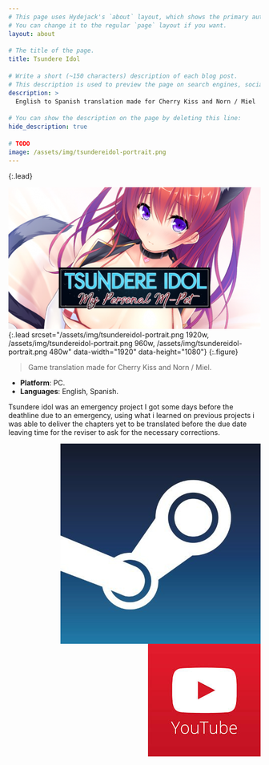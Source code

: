 ```yaml
---
# This page uses Hydejack's `about` layout, which shows the primary author's picture and about text at the top.
# You can change it to the regular `page` layout if you want.
layout: about

# The title of the page.
title: Tsundere Idol

# Write a short (~150 characters) description of each blog post.
# This description is used to preview the page on search engines, social media, etc.
description: >
  English to Spanish translation made for Cherry Kiss and Norn / Miel

# You can show the description on the page by deleting this line:
hide_description: true

# TODO
image: /assets/img/tsundereidol-portrait.png
---
```

{:.lead}

![Screenshot](/assets/img/tsundereidol-portrait.png){:.lead srcset="/assets/img/tsundereidol-portrait.png 1920w, /assets/img/tsundereidol-portrait.png 960w, /assets/img/tsundereidol-portrait.png 480w" data-width="1920" data-height="1080"}
{:.figure}

> Game translation made for Cherry Kiss and Norn / Miel.

<ul>
  <li><b id="notice">Platform</b>: PC.</li>
  <li><b id="notice">Languages</b>: English, Spanish.</li>
</ul>

<p>Tsundere idol was an emergency project I got some days before the deathline due to an emergency, using what i learned on previous projects i was able to deliver the chapters yet to be translated before the due date leaving time for the reviser to ask for the necessary corrections.</p>

<div>
  <a class="imgclass" href="https://store.steampowered.com/app/795160/Tsundere_Idol/" target="_blank">
    <img align="right" class="game-social" src="/assets/img/steam-small.jpg"/>
  </a> 
  <a class="imgclass" href="https://www.youtube.com/watch?v=qQ7uPzxw98o" target="_blank">
    <img align="right" class="game-social" src="/assets/img/youtube-small.jpg"/>
  </a>
</div>

